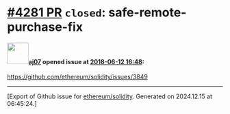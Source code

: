# [\#4281 PR](https://github.com/ethereum/solidity/pull/4281) `closed`: safe-remote-purchase-fix

#### <img src="https://avatars.githubusercontent.com/u/9623159?v=4" width="50">[aj07](https://github.com/aj07) opened issue at [2018-06-12 16:48](https://github.com/ethereum/solidity/pull/4281):

https://github.com/ethereum/solidity/issues/3849




-------------------------------------------------------------------------------



[Export of Github issue for [ethereum/solidity](https://github.com/ethereum/solidity). Generated on 2024.12.15 at 06:45:24.]
